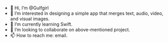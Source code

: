 - 👋 Hi, I’m @Gulfgirl
- 👀 I’m interested in designing a simple app that merges text, audio, video, and visual images.
- 🌱 I’m currently learning Swift.
- 💞️ I’m looking to collaborate on above-mentioned project.
- 📫 How to reach me: email.

<!---
Gulfgirl/Gulfgirl is a ✨ special ✨ repository because its `README.md` (this file) appears on your GitHub profile.
You can click the Preview link to take a look at your changes.
--->
